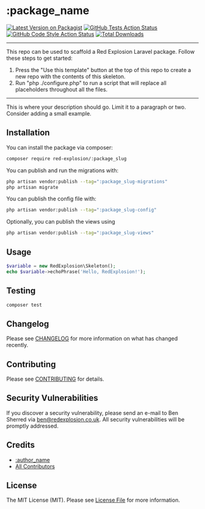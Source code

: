 # :package_name

[![Latest Version on Packagist](https://img.shields.io/packagist/v/red-explosion/:package_slug.svg?style=flat-square)](https://packagist.org/packages/red-explosion/:package_slug)
[![GitHub Tests Action Status](https://img.shields.io/github/actions/workflow/status/red-explosion/:package_slug/run-tests.yml?branch=main&label=tests&style=flat-square)](https://github.com/red-explosion/:package_slug/actions/workflows/tests.yaml?query=branch:main)
[![GitHub Code Style Action Status](https://img.shields.io/github/actions/workflow/status/red-explosion/:package_slug/coding-standards.yml?label=code%20style&style=flat-square)](https://github.com/red-explosion/:package_slug/actions/workflows/coding-standards.yml?query=branch:main)
[![Total Downloads](https://img.shields.io/packagist/dt/red-explosion/:package_slug.svg?style=flat-square)](https://packagist.org/packages/red-explosion/:package_slug)
<!--delete-->
---
This repo can be used to scaffold a Red Explosion Laravel package. Follow these steps to get started:

1. Press the "Use this template" button at the top of this repo to create a new repo with the contents of this skeleton.
2. Run "php ./configure.php" to run a script that will replace all placeholders throughout all the files.
---
<!--/delete-->
This is where your description should go. Limit it to a paragraph or two. Consider adding a small example.

## Installation

You can install the package via composer:

```bash
composer require red-explosion/:package_slug
```

You can publish and run the migrations with:

```bash
php artisan vendor:publish --tag=":package_slug-migrations"
php artisan migrate
```

You can publish the config file with:

```bash
php artisan vendor:publish --tag=":package_slug-config"
```

Optionally, you can publish the views using

```bash
php artisan vendor:publish --tag=":package_slug-views"
```

## Usage

```php
$variable = new RedExplosion\Skeleton();
echo $variable->echoPhrase('Hello, RedExplosion!');
```

## Testing

```bash
composer test
```

## Changelog

Please see [CHANGELOG](CHANGELOG.md) for more information on what has changed recently.

## Contributing

Please see [CONTRIBUTING](CONTRIBUTING.md) for details.

## Security Vulnerabilities

If you discover a security vulnerability, please send an e-mail to Ben Sherred via ben@redexplosion.co.uk. All security
vulnerabilities will be promptly addressed.

## Credits

- [:author_name](https://github.com/:author_username)
- [All Contributors](../../contributors)

## License

The MIT License (MIT). Please see [License File](LICENSE.md) for more information.
